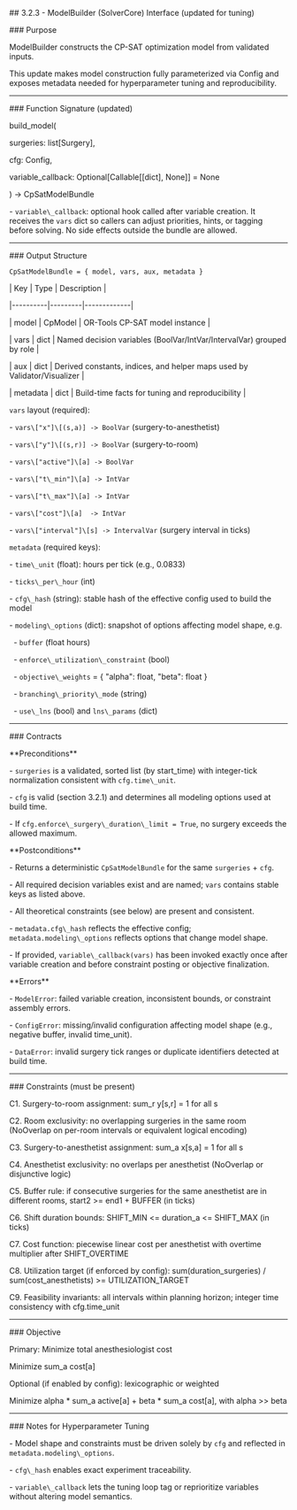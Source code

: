 \## 3.2.3 - ModelBuilder (SolverCore) Interface (updated for tuning)



\### Purpose

ModelBuilder constructs the CP-SAT optimization model from validated inputs.

This update makes model construction fully parameterized via Config and exposes metadata needed for hyperparameter tuning and reproducibility.



---



\### Function Signature (updated)

build\_model(

surgeries: list\[Surgery],

cfg: Config,

variable\_callback: Optional\[Callable\[\[dict], None]] = None

) -> CpSatModelBundle





\- `variable\_callback`: optional hook called after variable creation. It receives the `vars` dict so callers can adjust priorities, hints, or tagging before solving. No side effects outside the bundle are allowed.



---



\### Output Structure



`CpSatModelBundle = { model, vars, aux, metadata }`



| Key      | Type    | Description |

|----------|---------|-------------|

| model    | CpModel | OR-Tools CP-SAT model instance |

| vars     | dict    | Named decision variables (BoolVar/IntVar/IntervalVar) grouped by role |

| aux      | dict    | Derived constants, indices, and helper maps used by Validator/Visualizer |

| metadata | dict    | Build-time facts for tuning and reproducibility |



`vars` layout (required):

\- `vars\["x"]\[(s,a)] -> BoolVar` (surgery-to-anesthetist)

\- `vars\["y"]\[(s,r)] -> BoolVar` (surgery-to-room)

\- `vars\["active"]\[a] -> BoolVar`

\- `vars\["t\_min"]\[a] -> IntVar`

\- `vars\["t\_max"]\[a] -> IntVar`

\- `vars\["cost"]\[a]  -> IntVar`

\- `vars\["interval"]\[s] -> IntervalVar` (surgery interval in ticks)



`metadata` (required keys):

\- `time\_unit` (float): hours per tick (e.g., 0.0833)

\- `ticks\_per\_hour` (int)

\- `cfg\_hash` (string): stable hash of the effective config used to build the model

\- `modeling\_options` (dict): snapshot of options affecting model shape, e.g.

&nbsp; - `buffer` (float hours)

&nbsp; - `enforce\_utilization\_constraint` (bool)

&nbsp; - `objective\_weights` = { "alpha": float, "beta": float }

&nbsp; - `branching\_priority\_mode` (string)

&nbsp; - `use\_lns` (bool) and `lns\_params` (dict)



---



\### Contracts



\*\*Preconditions\*\*

\- `surgeries` is a validated, sorted list (by start\_time) with integer-tick normalization consistent with `cfg.time\_unit`.

\- `cfg` is valid (section 3.2.1) and determines all modeling options used at build time.

\- If `cfg.enforce\_surgery\_duration\_limit = True`, no surgery exceeds the allowed maximum.



\*\*Postconditions\*\*

\- Returns a deterministic `CpSatModelBundle` for the same `surgeries` + `cfg`.

\- All required decision variables exist and are named; `vars` contains stable keys as listed above.

\- All theoretical constraints (see below) are present and consistent.

\- `metadata.cfg\_hash` reflects the effective config; `metadata.modeling\_options` reflects options that change model shape.

\- If provided, `variable\_callback(vars)` has been invoked exactly once after variable creation and before constraint posting or objective finalization.



\*\*Errors\*\*

\- `ModelError`: failed variable creation, inconsistent bounds, or constraint assembly errors.

\- `ConfigError`: missing/invalid configuration affecting model shape (e.g., negative buffer, invalid time\_unit).

\- `DataError`: invalid surgery tick ranges or duplicate identifiers detected at build time.



---



\### Constraints (must be present)



C1. Surgery-to-room assignment: sum\_r y\[s,r] = 1 for all s

C2. Room exclusivity: no overlapping surgeries in the same room (NoOverlap on per-room intervals or equivalent logical encoding)

C3. Surgery-to-anesthetist assignment: sum\_a x\[s,a] = 1 for all s

C4. Anesthetist exclusivity: no overlaps per anesthetist (NoOverlap or disjunctive logic)

C5. Buffer rule: if consecutive surgeries for the same anesthetist are in different rooms, start2 >= end1 + BUFFER (in ticks)

C6. Shift duration bounds: SHIFT\_MIN <= duration\_a <= SHIFT\_MAX (in ticks)

C7. Cost function: piecewise linear cost per anesthetist with overtime multiplier after SHIFT\_OVERTIME

C8. Utilization target (if enforced by config): sum(duration\_surgeries) / sum(cost\_anesthetists) >= UTILIZATION\_TARGET

C9. Feasibility invariants: all intervals within planning horizon; integer time consistency with cfg.time\_unit



---



\### Objective

Primary: Minimize total anesthesiologist cost

Minimize sum\_a cost\[a]



Optional (if enabled by config): lexicographic or weighted



Minimize alpha \* sum\_a active\[a] + beta \* sum\_a cost\[a], with alpha >> beta





---



\### Notes for Hyperparameter Tuning

\- Model shape and constraints must be driven solely by `cfg` and reflected in `metadata.modeling\_options`.

\- `cfg\_hash` enables exact experiment traceability.

\- `variable\_callback` lets the tuning loop tag or reprioritize variables without altering model semantics.
